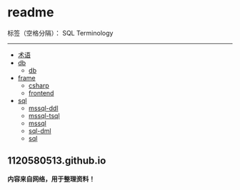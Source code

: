 # readme

标签（空格分隔）： SQL Terminology

---
* [术语](terminology.md)
* [db](#)
  * [db](db/db.md)
* [frame](#)
  * [csharp](frame/csharp.md)
  * [frontend](frame/frontend.md)
* [sql](#)
  * [mssql-ddl](sql/mssql-ddl.md)
  * [mssql-tsql](sql/mssql-tsql.md)
  * [mssql](sql/mssql.md)
  * [sql-dml](sql/sql-dml.md)
  * [sql](sql/sql.md)

## 1120580513.github.io
**内容来自网络，用于整理资料！**